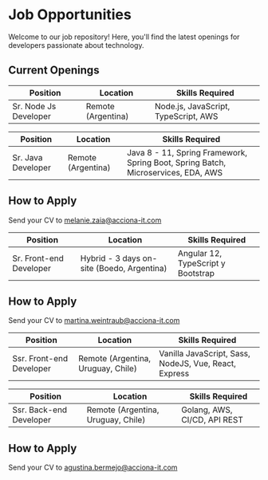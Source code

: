# Job Opportunities
Welcome to our job repository! Here, you'll find the latest openings for developers passionate about technology.

## Current Openings

| Position       | Location           | Skills Required                          |
|----------------|--------------------|------------------------------------------|
| Sr. Node Js Developer   | Remote (Argentina) | Node.js, JavaScript, TypeScript, AWS |


| Position       | Location           | Skills Required                          |
|----------------|--------------------|------------------------------------------|
| Sr. Java Developer   | Remote (Argentina) | Java 8 - 11, Spring Framework, Spring Boot, Spring Batch, Microservices, EDA, AWS|

## How to Apply
Send your CV to [melanie.zaia@acciona-it.com](mailto:melanie.zaia@acciona-it.com)


| Position       | Location           | Skills Required                          |
|----------------|--------------------|------------------------------------------|
| Sr. Front-end Developer   | Hybrid - 3 days on-site (Boedo, Argentina) | Angular 12, TypeScript y Bootstrap|

## How to Apply
Send your CV to [martina.weintraub@acciona-it.com](mailto:martina.weintraub@acciona-it.com)


| Position       | Location           | Skills Required                          |
|----------------|--------------------|------------------------------------------|
| Ssr. Front-end Developer   | Remote (Argentina, Uruguay, Chile)|Vanilla JavaScript, Sass, NodeJS, Vue, React, Express|


| Position       | Location           | Skills Required                          |
|----------------|--------------------|------------------------------------------|
| Ssr. Back-end Developer   | Remote (Argentina, Uruguay, Chile)|Golang, AWS, CI/CD, API REST|

## How to Apply
Send your CV to [agustina.bermejo@acciona-it.com](mailto:agustina.bermejo@acciona-it.com)
